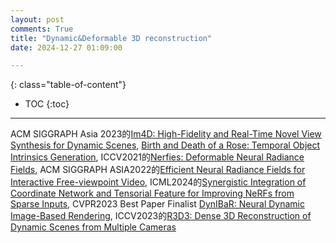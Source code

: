```yaml
---
layout: post
comments: True
title: "Dynamic&Deformable 3D reconstruction"
date: 2024-12-27 01:09:00

---
```


<!--more-->

{: class="table-of-content"}
* TOC
{:toc}

---

ACM SIGGRAPH Asia 2023的[Im4D: High-Fidelity and Real-Time Novel View Synthesis for Dynamic Scenes](https://zju3dv.github.io/im4d/), [Birth and Death
of a Rose: Temporal Object Intrinsics Generation](https://chen-geng.com/rose4d), ICCV2021的[Nerfies: Deformable Neural Radiance Fields](https://nerfies.github.io/), ACM SIGGRAPH ASIA2022的[Efficient Neural Radiance Fields for Interactive Free-viewpoint Video](https://zju3dv.github.io/enerf/), ICML2024的[Synergistic Integration of Coordinate Network and Tensorial Feature for Improving NeRFs from Sparse Inputs](https://mingyukim87.github.io/SynergyNeRF/), CVPR2023 Best Paper Finalist [DynIBaR: Neural Dynamic Image-Based Rendering](https://dynibar.github.io/), ICCV2023的[R3D3: Dense 3D Reconstruction of Dynamic Scenes from Multiple Cameras](https://www.vis.xyz/pub/r3d3/)
